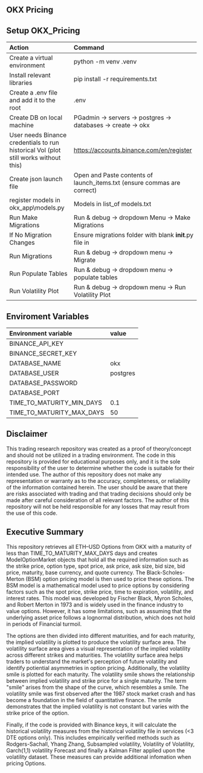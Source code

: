 
## **OKX Pricing**

## Setup OKX_Pricing

|Action|Command
| :-| :-
|Create a virtual environment| python -m venv .venv
|Install relevant libraries | pip install -r requirements.txt|
|Create a .env file and add it to the root | .env
|Create DB on local machine | PGadmin -> servers -> postgres -> databases -> create -> okx|
|User needs Binance credentials to run historical Vol (plot still works without this)| https://accounts.binance.com/en/register|
|Create json launch file| Open and Paste contents of launch_items.txt (ensure commas are correct)|
|register models in  okx_app\models.py | Models in list_of models.txt|
|Run Make Migrations|Run & debug -> dropdown Menu -> Make Migrations |
|If  No Migration Changes |Ensure migrations folder with blank __init__.py file in |
|Run Migrations|Run & debug -> dropdown menu -> Migrate |
|Run Populate Tables| Run & debug -> dropdown menu -> populate tables |
|Run Volatility Plot | Run & debug -> dropdown menu -> Run Volatility Plot |

## 

## Enviroment Variables

|Environment variable|value|
| :-| :-
|BINANCE_API_KEY|
|BINANCE_SECRET_KEY|
|DATABASE_NAME|okx|
|DATABASE_USER|postgres|
|DATABASE_PASSWORD||
|DATABASE_PORT||
|TIME_TO_MATURITY_MIN_DAYS|0.1|
|TIME_TO_MATURITY_MAX_DAYS|50|


## Disclaimer
This trading research repository was created as a proof of theory/concept and should not be utilized in a trading environment. The code in this repository is provided for educational purposes only, and it is the sole responsibility of the user to determine whether the code is suitable for their intended use. The author of this repository does not make any representation or warranty as to the accuracy, completeness, or reliability of the information contained herein. The user should be aware that there are risks associated with trading and that trading decisions should only be made after careful consideration of all relevant factors. The author of this repository will not be held responsible for any losses that may result from the use of this code.

## Executive Summary
This repository retrieves all ETH–USD Options from OKX with a maturity of less than TIME_TO_MATURITY_MAX_DAYS days and creates ModelOptionMarket objects that hold all the required information such as the strike price, option type, spot price, ask price, ask size, bid size, bid price, maturity, base currency, and quote currency. The Black-Scholes-Merton (BSM) option pricing model is then used to price these options. The BSM model is a mathematical model used to price options by considering factors such as the spot price, strike price, time to expiration, volatility, and interest rates. This model was developed by Fischer Black, Myron Scholes, and Robert Merton in 1973 and is widely used in the finance industry to value options. However, it has some limitations, such as assuming that the underlying asset price follows a lognormal distribution, which does not hold in periods of Financial turmoil.

The options are then divided into different maturities, and for each maturity, the implied volatility is plotted to produce the volatility surface area. The volatility surface area gives a visual representation of the implied volatility across different strikes and maturities. The volatility surface area helps traders to understand the market's perception of future volatility and identify potiential asymmetries in option pricing. Additionally, the volatility smile is plotted for each maturity. The volatility smile shows the relationship between implied volatility and strike price for a single maturity. The term "smile" arises from the shape of the curve, which resembles a smile. The volatility smile was first observed after the 1987 stock market crash and has become a foundation in the field of quantitative finance. The smile demonstrates that the implied volatility is not constant but varies with the strike price of the option.

Finally, if the code is provided with Binance keys, it will calculate the historical volatility measures from the historical volatility file in services (<3 DTE options only). This includes empirically verified methods such as Rodgers-Sachall, Yhang Zhang, Subsampled volatility, Volatility of Volatility, Garch(1,1) volatility Forecast and finally a Kalman Filter applied upon the volatility dataset. These measures can provide additional infomation when pricing Options. 






